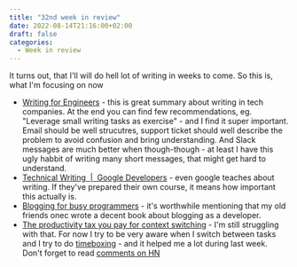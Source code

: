 ```yaml
---
title: "32nd week in review"
date: 2022-08-14T21:16:00+02:00
draft: false
categories:
  - Week in review
---
```


It turns out, that I'll will do hell lot of writing in weeks to come. So this is, what I'm focusing on now

- [Writing for Engineers](https://www.heinrichhartmann.com/posts/writing/ "{rel='nofollow' target='_blank'}") - this is great summary about writing in tech companies. At the end you can find few recommendations, eg. "Leverage small writing tasks as exercise" - and I find it super important. Email should be well strucutres, support ticket should well describe the problem to avoid confusion and bring understanding. And Slack messages are much better when though-though - at least I have this ugly habbit of writing many short messages, that might get hard to understand.
- [Technical Writing  |  Google Developers](https://developers.google.com/tech-writing "{rel='nofollow' target='_blank'}") - even google teaches about writing. If they've prepared their own course, it means how important this actually is.
- [Blogging for busy programmers](https://products.arkency.com/blogging/ "{rel='nofollow' target='_blank'}") - it's worthwhile mentioning that my old friends onec wrote a decent book about blogging as a developer.
- [The productivity tax you pay for context switching](https://async.twist.com/context-switching/ "{rel='nofollow' target='_blank'}") - I'm still struggling with that. For now I try to be very aware when I switch between tasks and I try to do [timeboxing](https://en.wikipedia.org/wiki/Timeboxing "{rel='nofollow' target='_blank'}") - and it helped me a lot during last week. Don't forget to read [comments on HN](https://news.ycombinator.com/item?id=32390499 "{rel='nofollow' target='_blank'}")
